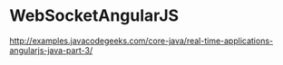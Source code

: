 # WebSocketAngularJS
http://examples.javacodegeeks.com/core-java/real-time-applications-angularjs-java-part-3/

